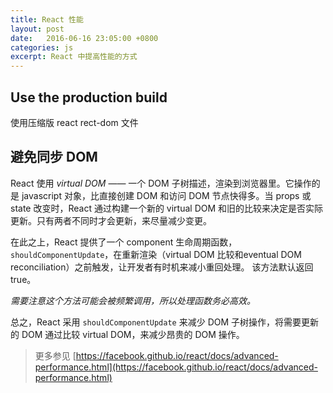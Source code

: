 ```yaml
---
title: React 性能
layout: post
date:   2016-06-16 23:05:00 +0800
categories: js
excerpt: React 中提高性能的方式
---
```


## Use the production build

使用压缩版 react rect-dom 文件

## 避免同步 DOM

React 使用 *virtual DOM* —— 一个 DOM 子树描述，渲染到浏览器里。它操作的是 javascript 对象，比直接创建 DOM 和访问 DOM 节点快得多。当 props 或 state 改变时，React 通过构建一个新的 virtual DOM 和旧的比较来决定是否实际更新。只有两者不同时才会更新，来尽量减少变更。

在此之上，React 提供了一个 component 生命周期函数，`shouldComponentUpdate`，在重新渲染（virtual DOM 比较和eventual DOM reconciliation）之前触发，让开发者有时机来减小重回处理。
该方法默认返回 true。

*需要注意这个方法可能会被频繁调用，所以处理函数务必高效。*

总之，React 采用 `shouldComponentUpdate` 来减少 DOM 子树操作，将需要更新的 DOM 通过比较 virtual DOM，来减少昂贵的 DOM 操作。

> 更多参见 [https://facebook.github.io/react/docs/advanced-performance.html](https://facebook.github.io/react/docs/advanced-performance.html)
